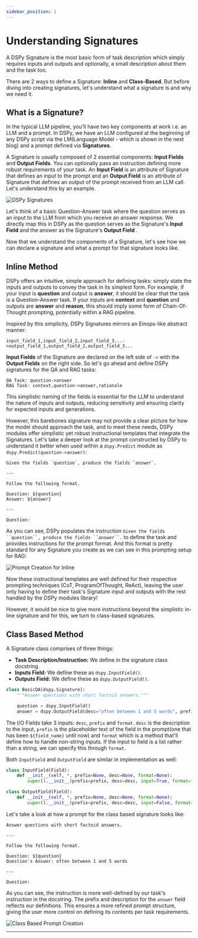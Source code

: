 ```yaml
---
sidebar_position: 1
---
```


# Understanding Signatures

A DSPy Signature is the most basic form of task description which simply requires inputs and outputs and optionally, a small description about them and the task too.

There are 2 ways to define a Signature: **Inline** and **Class-Based**. But before diving into creating signatures, let's understand what a signature is and why we need it.

## What is a Signature?

In the typical LLM pipeline, you'll have two key components at work i.e. an LLM and a prompt. In DSPy, we have an LLM configured at the beginning of any DSPy script via the LM(Language Model - which is shown in the next blog) and a prompt defined via **Signatures**.

A Signature is usually composed of 2 essential components: **Input Fields** and **Output Fields**. You can optionally pass an instruction defining more robust requirements of your task. An **Input Field** is an attribute of Signature that defines an input to the prompt and an **Output Field** is an attribute of Signature that defines an output of the prompt received from an LLM call. Let's understand this by an example.

![DSPy Signatures](./img/dspy_signatures.png)

Let's think of a basic Question-Answer task where the question serves as an input to the LLM from which you receive an answer response. We directly map this in DSPy as the question serves as the Signature's **Input Field** and the answer as the Signature's **Output Field** .

Now that we understand the components of a Signature, let's see how we can declare a signature and what a prompt for that signature looks like.

## Inline Method

DSPy offers an intuitive, simple approach for defining tasks: simply state the inputs and outputs to convey the task in its simplest form. For example, if your input is **question** and output is **answer**, it should be clear that the task is a Question-Answer task. If your inputs are **context** and **question** and outputs are **answer** and **reason**, this should imply some form of Chain-Of-Thought prompting, potentially within a RAG pipeline.

Inspired by this simplicity, DSPy Signatures mirrors an Einops-like abstract manner:

```text
input_field_1,input_field_2,input_field_3...->output_field_1,output_field_2,output_field_3...
```

**Input Fields** of the Signature are declared on the left side of `->` with the **Output Fields** on the right side. So let's go ahead and define DSPy signatures for the QA and RAG tasks:

```text
QA Task: question->answer
RAG Task: context,question->answer,rationale
```

This simplistic naming of the fields is essential for the LLM to understand the nature of inputs and outputs, reducing sensitivity and ensuring clarity for expected inputs and generations. 

However, this barebones signature may not provide a clear picture for how the model should approach the task, and to meet these needs, DSPy modules offer simplistic yet robust instructional templates that integrate the Signatures.
Let's take a deeper look at the prompt constructed by DSPy to understand it better when used within a `dspy.Predict` module as `dspy.Predict(question->answer)`:

```
Given the fields `question`, produce the fields `answer`.

---

Follow the following format.

Question: ${question}
Answer: ${answer}

---

Question:
```

As you can see, DSPy populates the instruction `Given the fields ``question``, produce the fields ``answer``.` to define the task and provides instructions for the prompt format. And this format is pretty standard for any Signature you create as we can see in this prompting setup for RAG:

![Prompt Creation for Inline](./img/prompt_creation.png)

Now these instructional templates are well defined for their respective prompting techniques (CoT, ProgramOfThought, ReAct), leaving the user only having to define their task's Signature input and outputs with the rest handled by the DSPy modules library!

However, it would be nice to give more instructions beyond the simplistic in-line signature and for this, we turn to class-based signatures.

## Class Based Method

A Signature class comprises of three things:

* **Task Description/Instruction:** We define in the signature class docstring.
* **Inputs Field:** We define these as `dspy.InputField()`.
* **Outputs Field:** We define these as `dspy.OutputField()`.

```python
class BasicQA(dspy.Signature):
    """Answer questions with short factoid answers."""

    question = dspy.InputField()
    answer = dspy.OutputField(desc="often between 1 and 5 words", prefix="Question's Answer:")
```

The I/O Fields take 3 inputs: `desc`, `prefix` and `format`. `desc` is the description to the input, `prefix` is the placeholder text of the field in the prompt(one that has been `${field_name}` until now) and `format` which is a method that'll define how to handle non-string inputs. If the input to field is a list rather than a string, we can specify this through `format`.

Both `InputField` and `OutputField` are similar in implementation as well:

```python
class InputField(Field):
    def __init__(self, *, prefix=None, desc=None, format=None):
        super().__init__(prefix=prefix, desc=desc, input=True, format=format)

class OutputField(Field):
    def __init__(self, *, prefix=None, desc=None, format=None):
        super().__init__(prefix=prefix, desc=desc, input=False, format=format)
```

Let's take a look at how a prompt for the class based signature looks like:

```text
Answer questions with short factoid answers.

---

Follow the following format.

Question: ${question}
Question's Answer: often between 1 and 5 words

---

Question:
```

As you can see, the instruction is more well-defined by our task's instruction in the docstring. The prefix and description for the `answer` field reflects our definitions. This ensures a more refined prompt structure, giving the user more control on defining its contents per task requirements.

![Class Based Prompt Creation](./img/class_based_prompt_creation.png)

***
